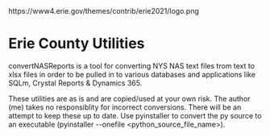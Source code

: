 <html>https://www4.erie.gov/themes/contrib/erie2021/logo.png</html>

# Erie County Utilities

convertNASReports is a tool for converting NYS NAS text files trom text to xlsx files in order to be pulled in to various databases and applications like SQLm, Crystal Reports & Dynamics 365.

These utilities are as is and are copied/used at your own risk.  The author (me) takes no responsiblity for incorrect conversions.  There will be an attempt to keep these up to date.  Use pyinstaller to convert the py source to an executable (pyinstaller --onefile <python_source_file_name>).
